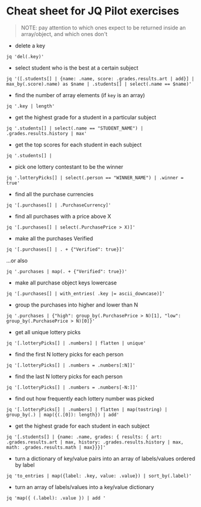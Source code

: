# Cheat sheet for JQ Pilot exercises

> NOTE: pay attention to which ones expect to be returned inside an array/object, and which ones don't

-   delete a key

```
jq 'del(.key)'
```

-   select student who is the best at a certain subject

```
jq '([.students[] | {name: .name, score: .grades.results.art | add}] | max_by(.score).name) as $name | .students[] | select(.name == $name)'
```

-   find the number of array elements (if `key` is an array)

```
jq '.key | length'
```

-   get the highest grade for a student in a particular subject

```
jq '.students[] | select(.name == "STUDENT_NAME") | .grades.results.history | max'
```

-   get the top scores for each student in each subject

```
jq '.students[] |
```

-   pick one lottery contestant to be the winner

```
jq '.lotteryPicks[] | select(.person == "WINNER_NAME") | .winner = true'
```

-   find all the purchase currencies

```
jq '[.purchases[] | .PurchaseCurrency]'
```

-   find all purchases with a price above X

```
jq '[.purchases[] | select(.PurchasePrice > X)]'
```

-   make all the purchases Verified

```
jq '[.purchases[] | . + {"Verified": true}]'
```

...or also

```
jq '.purchases | map(. + {"Verified": true})'
```

-   make all purchase object keys lowercase

```
jq '[.purchases[] | with_entries( .key |= ascii_downcase)]'
```

-   group the purchases into higher and lower than N

```
jq '.purchases | {"high": group_by(.PurchasePrice > N)[1], "low": group_by(.PurchasePrice > N)[0]}'
```

-   get all unique lottery picks

```
jq '[.lotteryPicks[] | .numbers] | flatten | unique'
```

-   find the first N lottery picks for each person

```
jq '[.lotteryPicks[] | .numbers = .numbers[:N]]'
```

-   find the last N lottery picks for each person

```
jq '[.lotteryPicks[] | .numbers = .numbers[-N:]]'
```

-   find out how frequently each lottery number was picked

```
jq '[.lotteryPicks[] | .numbers] | flatten | map(tostring) | group_by(.) | map({(.[0]): length}) | add'
```

-   get the highest grade for each student in each subject

```
jq '[.students[] | {name: .name, grades: { results: { art: .grades.results.art | max, history: .grades.results.history | max, math: .grades.results.math | max}}}]'
```

-   turn a dictionary of key/value pairs into an array of labels/values ordered by label

```
jq 'to_entries | map({label: .key, value: .value}) | sort_by(.label)'
```

-   turn an array of labels/values into a key/value dictionary

```
jq 'map({ (.label): .value }) | add '
```
